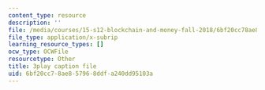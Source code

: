```yaml
---
content_type: resource
description: ''
file: /media/courses/15-s12-blockchain-and-money-fall-2018/6bf20cc78ae857968ddfa240dd95103a_uNqMBBbb6UI.vtt
file_type: application/x-subrip
learning_resource_types: []
ocw_type: OCWFile
resourcetype: Other
title: 3play caption file
uid: 6bf20cc7-8ae8-5796-8ddf-a240dd95103a
---
```


